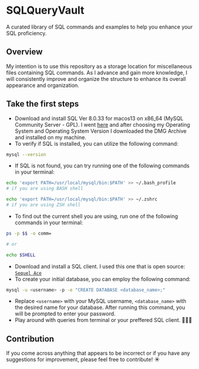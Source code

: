 # SQLQueryVault

A curated library of SQL commands and examples to help you enhance your SQL proficiency.

## Overview

My intention is to use this repository as a storage location for miscellaneous files containing SQL commands. As I advance and gain more knowledge, I will consistently improve and organize the structure to enhance its overall appearance and organization.

## Take the first steps

- Download and install SQL Ver 8.0.33 for macos13 on x86_64 (MySQL Community Server - GPL). I went [here](https://dev.mysql.com/downloads/mysql/) and after choosing my Operating System and Operating System Version I downloaded the DMG Archive and installed on my machine.
- To verify if SQL is installed, you can utilize the following command:

```bash
mysql --version
```

- If SQL is not found, you can try running one of the following commands in your terminal:

```bash
echo 'export PATH=/usr/local/mysql/bin:$PATH' >> ~/.bash_profile
# if you are using BASH shell

echo 'export PATH=/usr/local/mysql/bin:$PATH' >> ~/.zshrc
# if you are using ZSH shell
```

- To find out the current shell you are using, run one of the following commands in your terminal:

```bash
ps -p $$ -o comm=

# or

echo $SHELL
```

- Download and install a SQL client. I used this one that is open source: [`Sequel Ace`](https://github.com/Sequel-Ace/Sequel-Ace)
- To create your initial database, you can employ the following command:

```bash
mysql -u <username> -p -e "CREATE DATABASE <database_name>;"
```

- Replace `<username>` with your MySQL username, `<database_name>` with the desired name for your database. After running this command, you will be prompted to enter your password.
- Play around with queries from terminal or your preffered SQL client. 🧑🏻‍💻

## Contribution

If you come across anything that appears to be incorrect or if you have any suggestions for improvement, please feel free to contribute! ☀️
